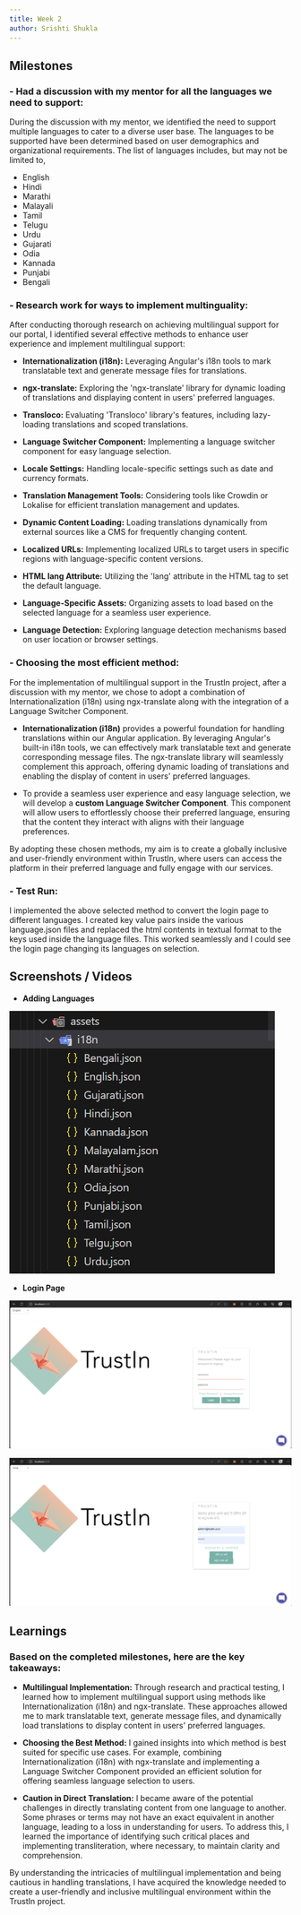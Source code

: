 ```yaml
---
title: Week 2
author: Srishti Shukla
---
```


## Milestones
### - Had a discussion with my mentor for all the languages we need to support:
During the discussion with my mentor, we identified the need to support multiple languages to cater to a diverse user base. The languages to be supported have been determined based on user demographics and organizational requirements. The list of languages includes, but may not be limited to,
  * English
  * Hindi
  * Marathi
  * Malayali
  * Tamil
  * Telugu
  * Urdu
  * Gujarati
  * Odia
  * Kannada
  * Punjabi
  * Bengali

### - Research work for ways to implement multinguality:
After conducting thorough research on achieving multilingual support for our portal, I identified several effective methods to enhance user experience and implement multilingual support:

  * **Internationalization (i18n):** Leveraging Angular's i18n tools to mark translatable text and generate message files for translations.

  * **ngx-translate:** Exploring the 'ngx-translate' library for dynamic loading of translations and displaying content in users' preferred languages.

  * **Transloco:** Evaluating 'Transloco' library's features, including lazy-loading translations and scoped translations.

  * **Language Switcher Component:** Implementing a language switcher component for easy language selection.

  * **Locale Settings:** Handling locale-specific settings such as date and currency formats.

  * **Translation Management Tools:** Considering tools like Crowdin or Lokalise for efficient translation management and updates.

  * **Dynamic Content Loading:** Loading translations dynamically from external sources like a CMS for frequently changing content.

  * **Localized URLs:** Implementing localized URLs to target users in specific regions with language-specific content versions.

  * **HTML lang Attribute:** Utilizing the 'lang' attribute in the HTML tag to set the default language.

  * **Language-Specific Assets:** Organizing assets to load based on the selected language for a seamless user experience.

  * **Language Detection:** Exploring language detection mechanisms based on user location or browser settings.

### - Choosing the most efficient method:
For the implementation of multilingual support in the TrustIn project, after a discussion with my mentor, we chose to adopt a combination of Internationalization (i18n) using ngx-translate along with the integration of a Language Switcher Component.

  * **Internationalization (i18n)** provides a powerful foundation for handling translations within our Angular application. By leveraging Angular's built-in i18n tools, we can effectively mark translatable text and generate corresponding message files. The ngx-translate library will seamlessly complement this approach, offering dynamic loading of translations and enabling the display of content in users' preferred languages.

  * To provide a seamless user experience and easy language selection, we will develop a **custom Language Switcher Component**. This component will allow users to effortlessly choose their preferred language, ensuring that the content they interact with aligns with their language preferences.

By adopting these chosen methods, my aim is to create a globally inclusive and user-friendly environment within TrustIn, where users can access the platform in their preferred language and fully engage with our services.

### - Test Run:
I implemented the above selected method to convert the login page to different languages. I created key value pairs inside the various language.json files and replaced the html contents in textual format to the keys used inside the language files. This worked seamlessly and I could see the login page changing its languages on selection.


## Screenshots / Videos 

- **Adding Languages**

 ![Adding Languages](../assets/languages.png)

- **Login Page**

 ![In English](../assets/inEnglish.png)

 ![In Hindi](../assets/inHindi.png)


## Learnings

### Based on the completed milestones, here are the key takeaways:

* **Multilingual Implementation:** Through research and practical testing, I learned how to implement multilingual support using methods like Internationalization (i18n) and ngx-translate. These approaches allowed me to mark translatable text, generate message files, and dynamically load translations to display content in users' preferred languages.

* **Choosing the Best Method:** I gained insights into which method is best suited for specific use cases. For example, combining Internationalization (i18n) with ngx-translate and implementing a Language Switcher Component provided an efficient solution for offering seamless language selection to users.

* **Caution in Direct Translation:** I became aware of the potential challenges in directly translating content from one language to another. Some phrases or terms may not have an exact equivalent in another language, leading to a loss in understanding for users. To address this, I learned the importance of identifying such critical places and implementing transliteration, where necessary, to maintain clarity and comprehension.

By understanding the intricacies of multilingual implementation and being cautious in handling translations, I have acquired the knowledge needed to create a user-friendly and inclusive multilingual environment within the TrustIn project.